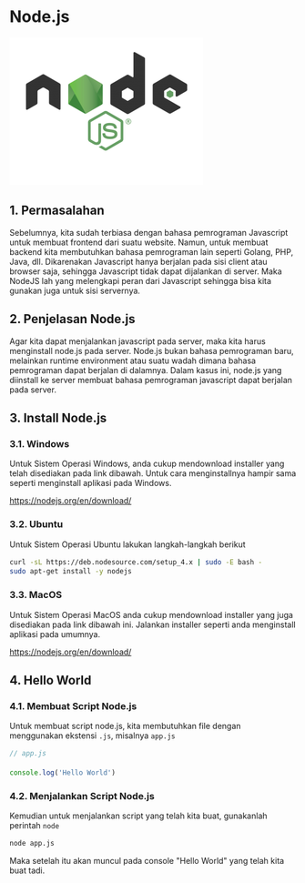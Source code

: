 # Node.js

![nodejs](nodejs.png)

## 1. Permasalahan

Sebelumnya, kita sudah terbiasa dengan bahasa pemrograman Javascript untuk membuat frontend dari suatu website. Namun, untuk membuat backend kita membutuhkan bahasa pemrograman lain seperti Golang, PHP, Java, dll. Dikarenakan Javascript hanya berjalan pada sisi client atau browser saja, sehingga Javascript tidak dapat dijalankan di server. Maka NodeJS lah yang melengkapi peran dari Javascript sehingga bisa kita gunakan juga untuk sisi servernya.

## 2. Penjelasan Node.js

Agar kita dapat menjalankan javascript pada server, maka kita harus menginstall node.js pada server. Node.js bukan bahasa pemrograman baru, melainkan runtime environment atau suatu wadah dimana bahasa pemrograman dapat berjalan di dalamnya. Dalam kasus ini, node.js yang diinstall ke server membuat bahasa pemrograman javascript dapat berjalan pada server.

## 3. Install Node.js

### 3.1. Windows

Untuk Sistem Operasi Windows, anda cukup mendownload installer yang telah disediakan pada link dibawah. Untuk cara menginstallnya hampir sama seperti menginstall aplikasi pada Windows.

https://nodejs.org/en/download/

### 3.2. Ubuntu

Untuk Sistem Operasi Ubuntu lakukan langkah-langkah berikut

```bash
curl -sL https://deb.nodesource.com/setup_4.x | sudo -E bash -
sudo apt-get install -y nodejs
```

### 3.3. MacOS

Untuk Sistem Operasi MacOS anda cukup mendownload installer yang juga disediakan pada link dibawah ini. Jalankan installer seperti anda menginstall aplikasi pada umumnya.

https://nodejs.org/en/download/

## 4. Hello World

### 4.1. Membuat Script Node.js

Untuk membuat script node.js, kita membutuhkan file dengan menggunakan ekstensi `.js`, misalnya `app.js`

```javascript
// app.js

console.log('Hello World')
```

### 4.2. Menjalankan Script Node.js

Kemudian untuk menjalankan script yang telah kita buat, gunakanlah perintah `node`

```bash
node app.js
```

Maka setelah itu akan muncul pada console "Hello World" yang telah kita buat tadi.
